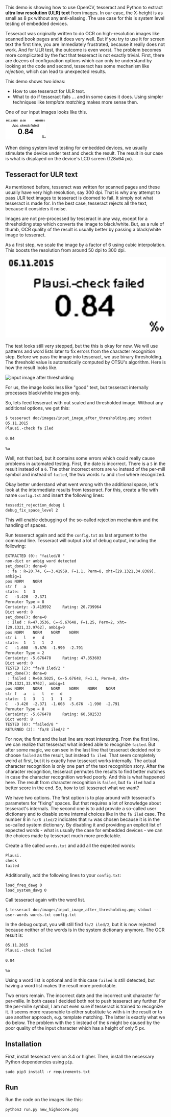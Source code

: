 This demo is showing how to use OpenCV, tesseract and Python to extract **ultra low resolution (ULR) text** from images. In our case, the X-height is as small as 8 px without any anti-aliasing. The use case for this is system level testing of embedded devices.

Tesseract was originally written to do OCR on high-resolution images like scanned book pages and it does very well. But if you try to use it for screen text the first time, you are immediately frustrated, because it really
does not work. And for ULR test, the outcome is even worst. The problem becomes more complicated by the fact that
tesseract is not exactly trivial. First, there are dozens of configuration options which can only be understand by looking at the code and second, tesseract has some mechanism like *rejection*, which can lead to unexpected results.

This demo shows two ideas:
- How to use tesseract for ULR text.
- What to do if tesseract fails ... and in some cases it does. Using simpler techniques like *template matching* makes more sense then.

One of our input images looks like this.

![input image](doc/images/input_image.png)

When doing system level testing for embedded devices, we usually stimulate the device under test and check the result. The result in our case is what is displayed on the device's LCD screen (128x64 px).

Tesseract for ULR text
----------------------

As mentioned before, tesseract was written for scanned pages and these usually have very high resolution, say 300 dpi. That is why any attempt to pass ULR text images to tesseract is doomed to fail. It simply not what tesseract is made for. In the best case, tesseract rejects all the text, because it considers it noise.

Images are not pre-processed by tesseract in any way, except for a thresholding step which converts the image to black/white. But, as a rule of thumb, OCR quality of the result is usually better by passing a black/white image to tesseract.

As a first step, we scale the image by a factor of 6 using cubic interpolation. This boosts the resolution from around 50 dpi to 300 dpi.

![input image scaled](doc/images/input_image_scaled.png)

The test looks still very stepped, but the this is okay for now. We will use patterns and word lists later to fix errors from the character recognition step. Before we pass the image into tesseract, we use binary thresholding. The threshold value is automatically computed by OTSU's algorithm. Here is how the result looks like.

![input image after thresholding](doc/image/input_image_after_thresholding.png)

For us, the image looks less like "good" text, but tesseract internally processes black/white images only.

So, lets feed tesseract with out scaled and thresholded image. Without any additional options, we get this:

    $ tesseract doc/images/input_image_after_thresholding.png stdout
    05.11.2015
    Plausi.-check fa iled

    0.84

    %o

Well, not that bad, but it contains some errors which could really cause problems in automated testing. First, the date is incorrect. There is a `5` in the result instead of a `6`. The other incorrect errors are `%o` instead of the per-mill symbol and instead of `failed`, the two words `fa` and `iled` where recognized.

Okay better understand what went wrong with the additional space, let's look at the intermediate results from tesseract. For this, create a file with name `config.txt` and insert the following lines:

    tessedit_rejection_debug 1
    debug_fix_space_level 2

This will enable debugging of the so-called rejection mechanism and the handling of spaces.

Run tesseract again and add the `config.txt` as last argument to the command line. Tesseract will output a lot of debug output, including the following:

	EXTRACTED (0): "failed/8 "
	non-dict or ambig word detected
	set_done(): done=0
	 : fa : R=20.74, C=-3.41959, F=1.1, Perm=8, xht=[29.1321,34.8369], ambig=1
	pos	NORM	NORM
	str	f	a
	state:	1 	3 
	C	-3.420	-2.371
	Permuter Type = 8
	Certainty: -3.419592     Rating: 20.739964
	Dict word: 8
	set_done(): done=0
	 : iled : R=47.3536, C=-5.67648, F=1.25, Perm=2, xht=[29.1321,33.9762], ambig=0
	pos	NORM	NORM	NORM	NORM
	str	i	l	e	d
	state:	1 	1 	1 	2 
	C	-1.608	-5.676	-1.990	-2.791
	Permuter Type = 2
	Certainty: -5.676478     Rating: 47.353603
	Dict word: 0
	TESTED (2): "fa/8 iled/2 "
	set_done(): done=0
	 : failed : R=60.5025, C=-5.67648, F=1.1, Perm=8, xht=[29.1321,33.9762], ambig=1
	pos	NORM	NORM	NORM	NORM	NORM	NORM
	str	f	a	i	l	e	d
	state:	1 	3 	1 	1 	1 	2 
	C	-3.420	-2.371	-1.608	-5.676	-1.990	-2.791
	Permuter Type = 8
	Certainty: -5.676478     Rating: 60.502533
	Dict word: 8
	TESTED (0): "failed/8 "
	RETURNED (2): "fa/8 iled/2 "

For now, the first and the last line are most interesting. From the first line, we can realize that tesseract what indeed able to recognize `failed`. But after some magic, we can see in the last line that tesseract decided not to choose `failed` as the result, but instead `fa iled`. That seem completely weird at first, but it is exactly how tesseract works internally. The actual character recognition is only one part of the text recognition story. After the character recognition, tesseract permutes the results to find better matches in case the character recognition worked poorly. And this is what happened here. The result from character recognition is `failed`, but `fa iled` had a better score in the end. So, how to tell tesseract what we want?

We have two options. The first option is to play around with tesseract's parameters for "fixing" spaces. But that requires a lot of knowledge about tesseract's internals. The second one is to add provide a so-called user dictionary and to disable some internal choices like in the `fa iled` case. The number 8 in `fa/8 iled/2` indicates that `fa` was chosen because it is in the so-called system dictionary. By disabling it and providing an explicit list of expected words - what is usually the case for embedded devices - we can the choices made by tesseract much more predictable.

Create a file called `words.txt` and add all the expected words:

    Plausi.
    check
    failed

Additionally, add the following lines to your `config.txt`:

    load_freq_dawg 0
    load_system_dawg 0

Call tesseract again with the word list.

    $ tesseract doc/images/input_image_after_thresholding.png stdout --user-words words.txt config.txt

In the debug output, you will still find `fa/2 iled/2`, but it is now rejected because neither of the words is in the system dictionary anymore. The OCR result is:

    05.11.2015
    Plausi.-check failed

    0.84

    %o

Using a word list is optional and in this case `failed` is still detected, but having a word list makes the result more predictable.

Two errors remain. The incorrect date and the incorrect unit character for per-mille. In both cases I decided both not to push tesseract any further. For the per-mille symbol, I am not even sure if tesseract is trained to recognize it. It seems more reasonable to either substitute `%o` with `‰` in the result or to use another approach, e.g. template matching. The latter is exactly what we do below. The problem with the `5` instead of the `6` might be caused by the poor quality of the input character which has a height of only 5 px.

Installation
------------

First, install tesseract version 3.4 or higher. Then, install the necessary Python
dependencies using `pip`.

    sudo pip3 install -r requirements.txt

Run
---

Run the code on the images like this:

    python3 run.py new_highscore.png